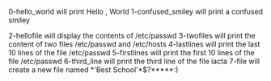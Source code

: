 0-hello_world will print Hello , World 
1-confused_smiley will print a confused smiley

2-hellofile will display the contents of /etc/passwd
3-twofiles will print the content of two files /etc/passwd and /etc/hosts
4-lastlines will print the last 10 lines of the file /etc/passwd
5-firstlines will print the first 10 lines of the file /etc/passwd
6-third_line will print the third line of the file iacta
7-file will create a new file named \*\'Best School\'\*$\?\*\*\*\*\*:)
